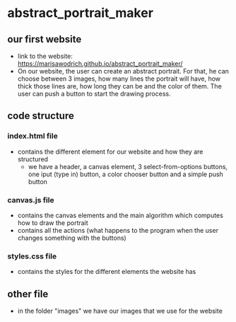 # abstract_portrait_maker
## our first website 
* link to the website: https://marisawodrich.github.io/abstract_portrait_maker/
* On our website, the user can create an abstract portrait. For that, he can choose between 3 images, how many lines the portrait will have, how thick those lines are, how long they can be and the color of them. The user can push a button to start the drawing process.

## code structure
### index.html file
* contains the different element for our website and how they are structured
  * we have a header, a canvas element, 3 select-from-options buttons, one iput (type in) button, a color chooser button and a simple push button
### canvas.js file
* contains the canvas elements and the main algorithm which computes how to draw the portrait
* contains all the actions (what happens to the program when the user changes something with the buttons)
### styles.css file
* contains the styles for the different elements the website has
 
## other file 
* in the folder "images" we have our images that we use for the website
